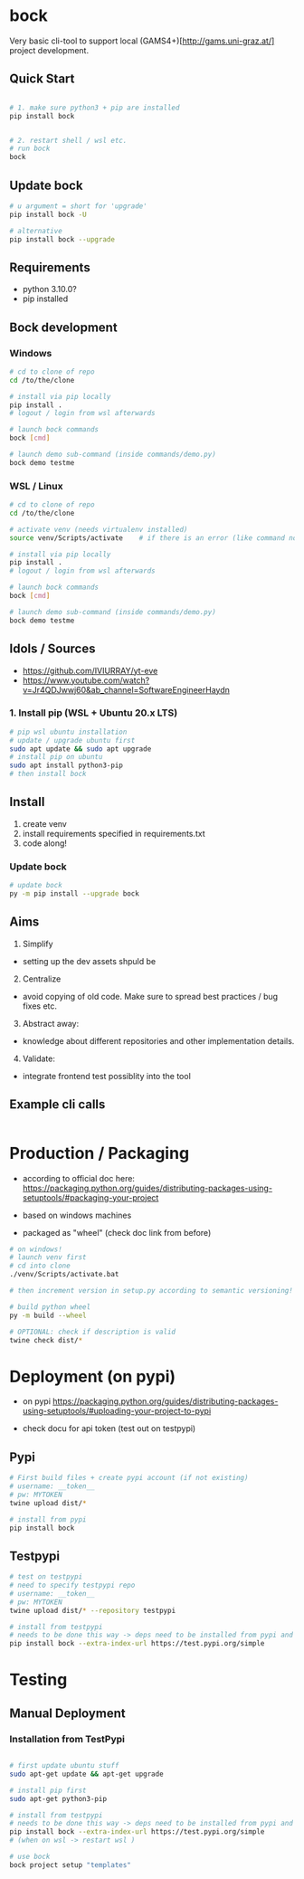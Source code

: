 
# bock

Very basic cli-tool to support local (GAMS4+)[http://gams.uni-graz.at/] project development.


## Quick Start

```sh

# 1. make sure python3 + pip are installed
pip install bock


# 2. restart shell / wsl etc.
# run bock
bock

```

## Update bock

```sh
# u argument = short for 'upgrade'
pip install bock -U

# alternative
pip install bock --upgrade


```

## Requirements
- python 3.10.0?
- pip installed


## Bock development

### Windows

```sh
# cd to clone of repo
cd /to/the/clone

# install via pip locally
pip install .
# logout / login from wsl afterwards

# launch bock commands
bock [cmd]

# launch demo sub-command (inside commands/demo.py)
bock demo testme


```


### WSL / Linux

```sh
# cd to clone of repo
cd /to/the/clone

# activate venv (needs virtualenv installed)
source venv/Scripts/activate    # if there is an error (like command not found -> use dos2Unix command on venv/Scripts/activate )

# install via pip locally
pip install .
# logout / login from wsl afterwards

# launch bock commands
bock [cmd]

# launch demo sub-command (inside commands/demo.py)
bock demo testme


```


## Idols / Sources
- https://github.com/IVIURRAY/yt-eve
- https://www.youtube.com/watch?v=Jr4QDJwwj60&ab_channel=SoftwareEngineerHaydn



### 1. Install pip (WSL + Ubuntu 20.x LTS)
```sh
# pip wsl ubuntu installation
# update / upgrade ubuntu first
sudo apt update && sudo apt upgrade
# install pip on ubuntu
sudo apt install python3-pip
# then install bock

```

## Install

1. create venv
2. install requirements specified in requirements.txt
3. code along!


### Update bock

```sh
# update bock
py -m pip install --upgrade bock

```

## Aims

1. Simplify
  - setting up the dev assets shpuld be
2. Centralize
  - avoid copying of old code. Make sure to spread best practices / bug fixes etc.
3. Abstract away:
  - knowledge about different repositories and other implementation details.
4. Validate:
  - integrate frontend test possiblity into the tool


## Example cli calls

```sh


```

# Production / Packaging

- according to official doc here: https://packaging.python.org/guides/distributing-packages-using-setuptools/#packaging-your-project

- based on windows machines

- packaged as "wheel" (check doc link from before)

```sh
# on windows!
# launch venv first
# cd into clone
./venv/Scripts/activate.bat

# then increment version in setup.py according to semantic versioning!

# build python wheel
py -m build --wheel

# OPTIONAL: check if description is valid
twine check dist/*

```


# Deployment (on pypi)

- on pypi https://packaging.python.org/guides/distributing-packages-using-setuptools/#uploading-your-project-to-pypi

- check docu for api token (test out on testpypi)


## Pypi

```sh
# First build files + create pypi account (if not existing)
# username: __token__
# pw: MYTOKEN
twine upload dist/*

# install from pypi
pip install bock


```

## Testpypi


```sh
# test on testpypi
# need to specify testpypi repo
# username: __token__
# pw: MYTOKEN
twine upload dist/* --repository testpypi

# install from testpypi
# needs to be done this way -> deps need to be installed from pypi and not the test instance.
pip install bock --extra-index-url https://test.pypi.org/simple 


```


# Testing

## Manual Deployment

### Installation from TestPypi

```sh

# first update ubuntu stuff
sudo apt-get update && apt-get upgrade 

# install pip first
sudo apt-get python3-pip

# install from testpypi
# needs to be done this way -> deps need to be installed from pypi and not the test instance.
pip install bock --extra-index-url https://test.pypi.org/simple 
# (when on wsl -> restart wsl )

# use bock
bock project setup "templates"


```
